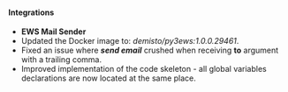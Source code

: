 
#### Integrations
- **EWS Mail Sender**
- Updated the Docker image to: *demisto/py3ews:1.0.0.29461*.
- Fixed an issue where ***send email*** crushed when receiving **to** argument with a trailing comma.
- Improved implementation of the code skeleton - all global variables declarations are now located at the same place.